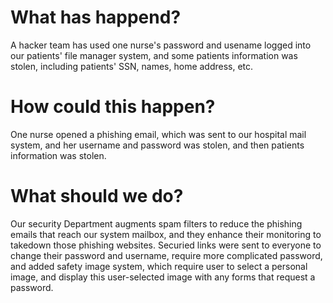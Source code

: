# What has happend?
A hacker team has used one nurse's password and usename logged into our patients' file manager system, and some patients information was stolen, including patients' SSN, names, home address, etc.

# How could this happen?
One nurse opened a phishing email, which was sent to our hospital mail system, and her username and password was stolen, and then patients information was stolen.

# What should we do?
Our security Department augments spam filters to reduce the phishing emails that reach our system mailbox, and they enhance their monitoring to takedown those phishing websites.
Securied links were sent to everyone to change their password and username, require more complicated password, and added safety image system, which require user to select a personal image, and display this user-selected image with any forms that request a password. 
